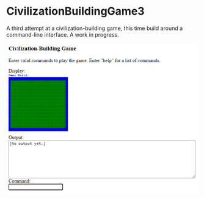 CivilizationBuildingGame3
=========================

A third attempt at a civilization-building game, this time build around a command-line interface.  A work in progress.

<img src="Screenshot.png" />